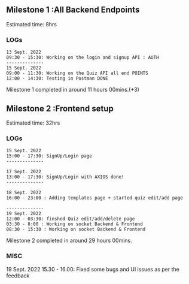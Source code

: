 ## Milestone 1 :All Backend Endpoints
Estimated time: 8hrs
### LOGs
    13 Sept. 2022 
    09:30 - 15:30: Working on the login and signup API : AUTH
    --------------
    15 Sept. 2022
    09:00 - 11:30: Working on the Quiz API all end POINTS
    12:00 - 14:30: Testing in Postman DONE

Milestone 1 completed in around 11 hours 00mins.(+3)

## Milestone 2 :Frontend setup
Estimated time: 32hrs
### LOGs
    15 Sept. 2022 
    15:00 - 17:30: SignUp/Login page
    --------------

    17 Sept. 2022 
    13:00 - 17:30: SignUp/Login with AXIOS done!
    --------------

    18 Sept. 2022
    16:00 - 23:00 : Adding templates page + started quiz edit/add page

    --------------
    19 Sept. 2022
    12:00 - 03:30: finshed Quiz edit/add/delete page
    03:30 - 8:00 : Working on socket Backend & Frontend
    08:30 - 15:30 : Working on socket Backend & Frontend

Milestone 2 completed in around  29 hours  00mins.

### MISC
19 Sept. 2022
15.30 - 16.00: Fixed some bugs and UI issues as per the feedback